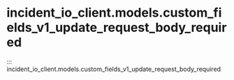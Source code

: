 # incident_io_client.models.custom_fields_v1_update_request_body_required

::: incident_io_client.models.custom_fields_v1_update_request_body_required
